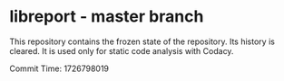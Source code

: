 # libreport - master branch

This repository contains the frozen state of the repository.
Its history is cleared. It is used only for static code
analysis with Codacy.

Commit Time: 1726798019